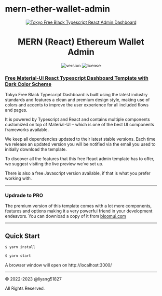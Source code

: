# mern-ether-wallet-admin

<p align="center">
    <a href="https://bloomui.com" title="BloomUI.com">
        <img src="https://bloomui.s3.us-east-2.amazonaws.com/tokyo-logo.png" alt="Tokyo Free Black Typescript React Admin Dashboard">
    </a>
</p>
<h1 align="center">
    <b>MERN (React) Ethereum Wallet Admin</b>
</h1>
<div align="center">

![version](https://img.shields.io/badge/version-1.2.0-blue.svg)
![license](https://img.shields.io/badge/license-MIT-blue.svg)

</div>

<a href="https://bloomui.com/product/tokyo-free-black-react-typescript-material-ui-admin-dashboard/"><h3>Free Material-UI React Typescript Dashboard Template with Dark Color Scheme</h3></a>
<p>
    Tokyo Free Black Typescript Dashboard is built using the latest industry standards and features a clean and premium design style, making use of colors and accents to improve the user experience for all included flows and pages.
</p>
<p>
It is powered by Typescript and React and contains multiple components customized on top of Material-UI – which is one of the best UI components frameworks available.</p>
<p>
We keep all dependencies updated to their latest stable versions. Each time we release an updated version you will be notified via the email you used to initially download the template.
</p>
<p>
To discover all the features that this free React admin template has to offer, we suggest visiting the live preview we’ve set up.
</p>
<p>There is also a free Javascript version available, if that is what you prefer working with.</p>

---
<h3>Updrade to PRO</h3>

<p>The premium version of this template comes with a lot more components, features and options making it a very powerful friend in your development endeavors. You can download a copy of it from <a href="https://bloomui.com">bloomui.com</a></p>

---

<h2>
    Quick Start
</h2>

```bash
$ yarn install

$ yarn start
```

A browser window will open on http://localhost:3000/

---

&copy; 2022-2023 @liyang51827

All Rights Reserved.
